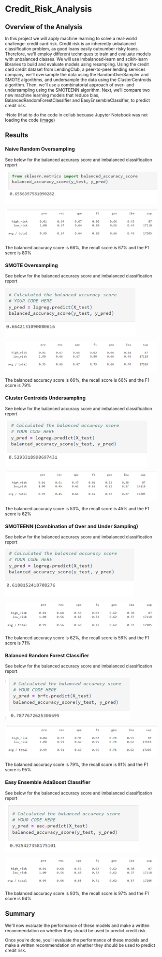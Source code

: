 # Credit_Risk_Analysis

## Overview of the Analysis

  In this project we will apply machine learning to solve a real-world challenge: credit card risk. Credit risk is an inherently unbalanced classification problem, as good loans easily outnumber risky loans. Therefore, we'll employ different techniques to train and evaluate models with unbalanced classes. We will use imbalanced-learn and scikit-learn libraries to build and evaluate models using resampling.
  Using the credit card credit dataset from LendingClub, a peer-to-peer lending services company, we’ll oversample the data using the RandomOverSampler and SMOTE algorithms, and undersample the data using the ClusterCentroids algorithm. Then, we’ll use a combinatorial approach of over- and undersampling using the SMOTEENN algorithm. Next, we’ll compare two new machine learning models that reduce bias, BalancedRandomForestClassifier and EasyEnsembleClassifier, to predict credit risk. 
 
-Note (Had to do the code in collab becuase Jupyter Notebook was not loading the code ([image](https://github.com/gotica462/Credit_Risk_Analysis/blob/main/problem2.png))

## Results

### Naive Random Oversampling 

See below for the balanced accuracy score and imbalanced classification report

![image](https://github.com/gotica462/Credit_Risk_Analysis/blob/main/Resources/Naive%20Oversampling%201.png)

![image](https://github.com/gotica462/Credit_Risk_Analysis/blob/main/Resources/Naive%20Oversamplin%20precision%20report.png)

The balanced accuracy score is 66%, the recall score is 67% and the F1 score is 80%

### SMOTE Oversampling

See below for the balanced accuracy score and imbalanced classification report

![image](https://github.com/gotica462/Credit_Risk_Analysis/blob/main/Resources/SMOTE%20Oversampling%20Accuracy.png)

![image](https://github.com/gotica462/Credit_Risk_Analysis/blob/main/Resources/SMOTE%20Oversampling%20precision%20report.png)

The balanced accuracy score is 66%, the recall score is 66% and the F1 score is 79%

### Cluster Centroids Undersampling 

See below for the balanced accuracy score and imbalanced classification report

![image](https://github.com/gotica462/Credit_Risk_Analysis/blob/main/Resources/Cluster%20Centroid%20accuracy.png)

![image](https://github.com/gotica462/Credit_Risk_Analysis/blob/main/Resources/cluster%20centroid%20precision%20report.png)

The balanced accuracy score is 53%, the recall score is 45% and the F1 score is 62%

### SMOTEENN (Combination of Over and Under Sampling)

See below for the balanced accuracy score and imbalanced classification report

![image](https://github.com/gotica462/Credit_Risk_Analysis/blob/main/Resources/SMOTEENN%20accuracy%20report.png)

![image](https://github.com/gotica462/Credit_Risk_Analysis/blob/main/Resources/SMOTEENN%20precision%20report.png)

The balanced accuracy score is 62%, the recall score is 56% and the F1 score is 71%


###  Balanced Random Forest Classifier

See below for the balanced accuracy score and imbalanced classification report

![image](https://github.com/gotica462/Credit_Risk_Analysis/blob/main/Resources/Random%20Forest%20Accuracy%20.png)

![image](https://github.com/gotica462/Credit_Risk_Analysis/blob/main/Resources/Random%20Forest%20Precision%20Report.png)

The balanced accuracy score is 79%, the recall score is 91% and the F1 score is 95%

### Easy Ensemble AdaBoost Classifier

See below for the balanced accuracy score and imbalanced classification report

![image](https://github.com/gotica462/Credit_Risk_Analysis/blob/main/Resources/Easy%20Ensemble%20Accuracy.png)

![image](https://github.com/gotica462/Credit_Risk_Analysis/blob/main/Resources/SMOTEENN%20precision%20report.png)

The balanced accuracy score is 93%, the recall score is 97% and the F1 score is 94%

## Summary

We'll now evaluate the performance of these models and make a written recommendation on whether they should be used to predict credit risk.
















Once you’re done, you’ll evaluate the performance of these models and make a written recommendation on whether they should be used to predict credit risk.
